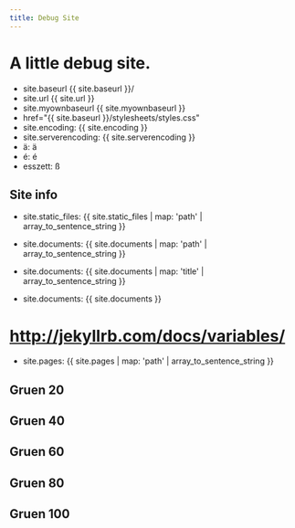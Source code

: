 ```yaml
---
title: Debug Site
---
```


# A little debug site.

* site.baseurl {{ site.baseurl }}/
* site.url {{ site.url }}
* site.myownbaseurl {{ site.myownbaseurl }}
* href="{{ site.baseurl }}/stylesheets/styles.css"
* site.encoding: {{ site.encoding }}
* site.serverencoding: {{ site.serverencoding }}
* &auml;: ä
* &eacute;: é
* esszett: ß

## Site info
* site.static_files: {{ site.static_files  | map: 'path' | array_to_sentence_string }}

* site.documents:  {{ site.documents  | map: 'path' | array_to_sentence_string }}
* site.documents:  {{ site.documents  | map: 'title' | array_to_sentence_string }}
* site.documents:  {{ site.documents  }}

# http://jekyllrb.com/docs/variables/

* site.pages: {{ site.pages  | map: 'path' | array_to_sentence_string }}

<h2 class = "htw-green20">Gruen 20</h2>
<h2 class = "htw-green40">Gruen 40</h2>
<h2 class = "htw-green60">Gruen 60</h2>
<h2 class = "htw-green80">Gruen 80</h2>
<h2 class = "htw-green100">Gruen 100</h2>
